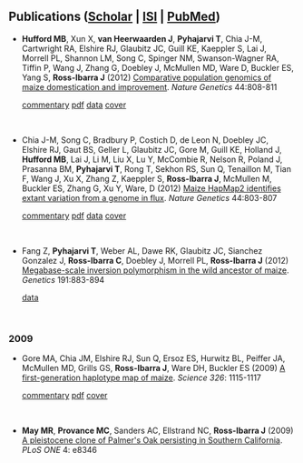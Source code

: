 <script type="text/javascript" src="http://impactstory.org/embed/v1/impactstory.js"></script>

## Publications ([Scholar](http://scholar.google.com/citations?user=5SzRq1oAAAAJ) | [ISI](http://www.researcherid.com/rid/D-7782-2011) | [PubMed](http://www.ncbi.nlm.nih.gov/sites/entrez?db=pubmed&cmd=DetailsSearch&term=Ross-Ibarra))

* **Hufford MB**, Xun X, **van Heerwaarden J**, **Pyhajarvi T**, Chia J-M, Cartwright RA, Elshire RJ, Glaubitz JC, Guill KE, Kaeppler S, Lai J, Morrell PL, Shannon LM, Song C, Spinger NM, Swanson-Wagner RA, Tiffin P, Wang J, Zhang G, Doebley J, McMullen MD, Ware D, Buckler ES, Yang S, **Ross-Ibarra J** (2012) [Comparative population genomics of maize domestication and improvement](https://www.google.com/url?sa=t&rct=j&q=&esrc=s&source=web&cd=1&cad=rja&ved=0CDEQFjAA&url=http%3A%2F%2Fwww.nature.com%2Fng%2Fjournal%2Fv44%2Fn7%2Ffull%2Fng.2309.html&ei=t_d2Uvi0DKO0iQKDmICQBA&usg=AFQjCNF4IbGZ207sbrCczzFWyqEQxIkeFA&sig2=E51yK2Pw3-5nyGArwGx4hQ&bvm=bv.55819444,d.cGE). *Nature Genetics* 44:808-811

	[commentary](http://www.nature.com/ng/journal/v44/n7/full/ng.2326.html) [pdf](http://www.panzea.org/pdf/Hufford_etal_2012_NatGenet_44_808.pdf) [data](http://figshare.com/articles/new_fileset/757736) [cover](http://www.nature.com/ng/journal/v44/n7/covers/index.html) <div class="impactstory-embed" data-id="22660546" data-badge-type="icon" data-id-type="pmid" data-api-key="API-DOCS" data-show-logo="false" ></div> <br> 


* Chia J-M, Song C, Bradbury P, Costich D, de Leon N, Doebley JC, Elshire RJ, Gaut BS, Geller L, Glaubitz JC, Gore M, Guill KE, Holland J, **Hufford MB**, Lai J, Li M, Liu X, Lu Y, McCombie R, Nelson R, Poland J, Prasanna BM, **Pyhajarvi T**, Rong T, Sekhon RS, Sun Q, Tenaillon M, Tian F, Wang J, Xu X, Zhang Z, Kaeppler S, **Ross-Ibarra J**, McMullen M, Buckler ES, Zhang G, Xu Y, Ware, D (2012) [Maize HapMap2 identifies extant variation from a genome in flux](http://www.nature.com/ng/journal/v44/n7/full/ng.2313.html). *Nature Genetics* 44:803-807

	[commentary](http://www.nature.com/ng/journal/v44/n7/full/ng.2326.html) [pdf](http://www.panzea.org/pdf/Chia_etal_2012_NatGenet_44_803.pdf) [data](http://www.panzea.org/lit/data_sets.html#HapMapV2) [cover](http://www.nature.com/ng/journal/v44/n7/covers/index.html) <div class="impactstory-embed" data-id="22660545" data-badge-type="icon" data-id-type="pmid" data-api-key="API-DOCS" data-show-logo="false" ></div><br>


<span class="impactstory-embed" data-id="10.1002/ajp.22095" data-id-type="doi" data-api-key="ross-hkxr1o" data-show-logo="false" data-badge-size="small"></span>

* Fang Z, **Pyhajarvi T**, Weber AL, Dawe RK, Glaubitz JC, Sianchez Gonzalez J, **Ross-Ibarra C**, Doebley J, Morrell PL, **Ross-Ibarra J** (2012) [Megabase-scale inversion polymorphism in the wild ancestor of maize](http://www.genetics.org/content/191/3/883.abstract). *Genetics* 191:883-894 

	[data](http://figshare.com/articles/Fang_et_al_2012/840519) <div class="impactstory-embed" data-id="22542971" data-badge-type="icon" data-id-type="pmid" data-api-key="API-DOCS" data-show-logo="false" ></div><br>

### 2009

* Gore MA, Chia JM, Elshire RJ, Sun Q, Ersoz ES, Hurwitz BL, Peiffer JA, McMullen MD, Grills GS, **Ross-Ibarra J**, Ware DH, Buckler ES (2009) [A first-generation haplotype map of maize](http://www.sciencemag.org/content/326/5956/1115). *Science 326*: 1115-1117

	[commentary](http://www.nature.com/news/2009/091119/full/news.2009.1098.html) [pdf](https://www.google.com/url?sa=t&rct=j&q=&esrc=s&source=web&cd=2&cad=rja&ved=0CDgQFjAB&url=http%3A%2F%2Fwww.panzea.org%2Fpdf%2FGore_etal_2009_Science_326_1115.pdf&ei=BOJ7UomXItDVigKizIDwAg&usg=AFQjCNHVC8lf_3LcpuNOtcDA0quPW2j0KQ&sig2=UR4Z5U6KmZvDR7USVxLwfQ&bvm=bv.56146854,d.cGE) [cover](http://www.sciencemag.org/content/326/5956.cover-expansion) <div class="impactstory-embed" data-id="19965431" data-badge-type="icon" data-id-type="pmid" data-api-key="API-DOCS" data-show-logo="false" ></div><br>

* **May MR**, **Provance MC**, Sanders AC, Ellstrand NC, **Ross-Ibarra J** (2009) [A pleistocene clone of Palmer's Oak persisting in Southern California](https://www.google.com/url?sa=t&rct=j&q=&esrc=s&source=web&cd=1&cad=rja&ved=0CC0QFjAA&url=http%3A%2F%2Fwww.plosone.org%2Farticle%2Finfo%3Adoi%2F10.1371%2Fjournal.pone.0008346&ei=dON7Uuf7HoiwjAKK_YHYBQ&usg=AFQjCNFuR7ETw8MK1c3X3c3czjMBR7_2Cg&sig2=DDmwG4DzPD2dJyrJDTIKkA&bvm=bv.56146854,d.cGE). *PLoS ONE* 4: e8346

	<div class="impactstory-embed" data-id="19674325" data-badge-type="icon" data-id-type="pmid" data-api-key="API-DOCS" data-show-logo="false" ></div><br>

